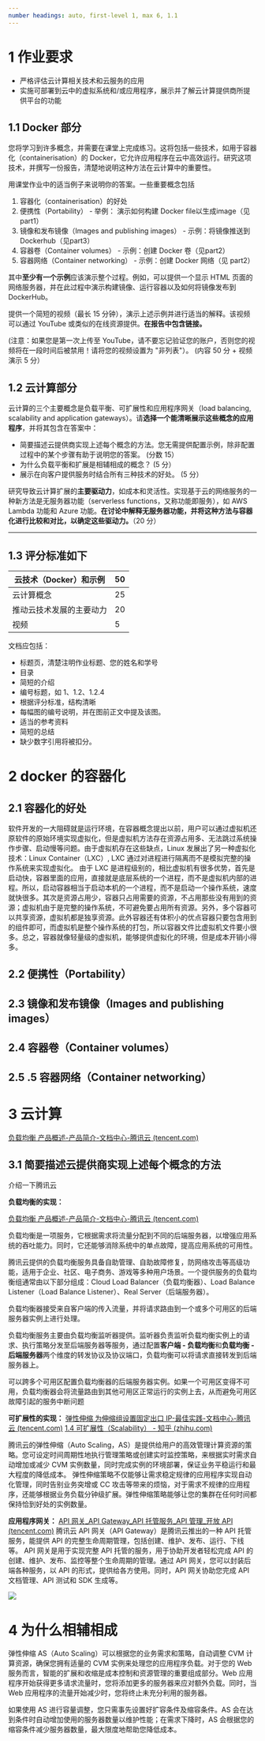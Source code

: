 ```yaml
---
number headings: auto, first-level 1, max 6, 1.1
---
```

# 1 作业要求
- 严格评估云计算相关技术和云服务的应用
- 实施可部署到云中的虚拟系统和/或应用程序，展示并了解云计算提供商所提供平台的功能
## 1.1 Docker 部分
您将学习到许多概念，并需要在课堂上完成练习。这将包括一些技术，如用于容器化（containerisation）的 Docker，它允许应用程序在云中高效运行。研究这项技术，并撰写一份报告，清楚地说明这种方法在云计算中的重要性。

用课堂作业中的适当例子来说明你的答案。一些重要概念包括
1.    容器化（containerisation）的好处
2.    便携性（Portability）
    - 举例： 演示如何构建 Docker file以生成image（见part1）
3.    镜像和发布镜像（Images and publishing images）
    - 示例：将镜像推送到 Dockerhub（见part3）
4.    容器卷（Container volumes）
    - 示例：创建 Docker 卷（见part2）
5.    容器网络（Container networking）
    - 示例：创建 Docker 网络（见 part2）

其中**至少有一个示例**应该演示整个过程。例如，可以提供一个显示 HTML 页面的网络服务器，并在此过程中演示构建镜像、运行容器以及如何将镜像发布到 DockerHub。  

提供一个简短的视频（最长 15 分钟），演示上述示例并进行适当的解释。该视频可以通过 YouTube 或类似的在线资源提供。**在报告中包含链接。**  

(注意：如果您是第一次上传至 YouTube，请不要忘记验证您的账户，否则您的视频将在一段时间后被禁用！请将您的视频设置为 "非列表"）。
(内容 50 分 + 视频演示 5 分）

## 1.2 云计算部分

云计算的三个主要概念是负载平衡、可扩展性和应用程序网关（load balancing, scalability and application gateways）。请**选择一个能清晰展示这些概念的应用程序**，并将其包含在答案中：  
- 简要描述云提供商实现上述每个概念的方法。您无需提供配置示例，除非配置过程中的某个步骤有助于说明您的答案。  (分数 15）  
- 为什么负载平衡和扩展是相辅相成的概念？  (5 分）  
- 展示在向客户提供服务时结合所有三种技术的好处。  (5 分）  

研究导致云计算扩展的**主要驱动力**，如成本和灵活性。实现基于云的网络服务的一种新方法是无服务器功能（serverless functions，又称功能即服务），如 AWS Lambda 功能和 Azure 功能。**在讨论中解释无服务器功能，并将这种方法与容器化进行比较和对比，以确定这些驱动力。**（20 分）

---
## 1.3 评分标准如下

| 云技术（Docker）和示例 | 50  |
| -------------- | --- |
| 云计算概念          | 25  |
| 推动云技术发展的主要动力   | 20  |
| 视频             | 5   |

文档应包括：
- 标题页，清楚注明作业标题、您的姓名和学号
- 目录
- 简短的介绍
- 编号标题，如 1、1.2、1.2.4
- 根据评分标准，结构清晰
- 每幅图的编号说明，并在图前正文中提及该图。
- 适当的参考资料
- 简短的总结
- 缺少数字引用将被扣分。

# 2 docker 的容器化
## 2.1 容器化的好处
软件开发的一大阻碍就是运行环境，在容器概念提出以前，用户可以通过虚拟机还原软件的原始环境实现虚拟化，但是虚拟机方法存在资源占用多、无法跳过系统操作步骤、启动慢等问题。由于虚拟机存在这些缺点，Linux 发展出了另一种虚拟化技术：Linux Container（LXC）, LXC 通过对进程进行隔离而不是模拟完整的操作系统来实现虚拟化。
由于 LXC 是进程级别的，相比虚拟机有很多优势，首先是启动快，容器里面的应用，直接就是底层系统的一个进程，而不是虚拟机内部的进程。所以，启动容器相当于启动本机的一个进程，而不是启动一个操作系统，速度就快很多。其次是资源占用少，容器只占用需要的资源，不占用那些没有用到的资源；虚拟机由于是完整的操作系统，不可避免要占用所有资源。另外，多个容器可以共享资源，虚拟机都是独享资源。此外容器还有体积小的优点容器只要包含用到的组件即可，而虚拟机是整个操作系统的打包，所以容器文件比虚拟机文件要小很多。总之，容器就像轻量级的虚拟机，能够提供虚拟化的环境，但是成本开销小得多。

## 2.2 便携性（Portability）
## 2.3 镜像和发布镜像（Images and publishing images）
## 2.4 容器卷（Container volumes）

## 2.5 .5 容器网络（Container networking）

# 3 云计算
[负载均衡 产品概述-产品简介-文档中心-腾讯云 (tencent.com)](https://cloud.tencent.com/document/product/214/524)


## 3.1 简要描述云提供商实现上述每个概念的方法

介绍一下腾讯云


**负载均衡的实现：**

[负载均衡 产品概述-产品简介-文档中心-腾讯云 (tencent.com)](https://cloud.tencent.com/document/product/214/524)

负载均衡是一项服务，它根据需求将流量分配到不同的后端服务器，以增强应用系统的吞吐能力。同时，它还能够消除系统中的单点故障，提高应用系统的可用性。

腾讯云提供的负载均衡服务具备自助管理、自助故障修复，防网络攻击等高级功能，适用于企业、社区、电子商务、游戏等多种用户场景。一个提供服务的负载均衡组通常由以下部分组成：Cloud Load Balancer（负载均衡器）、Load Balance Listener（Load Balance Listener）、Real Server（后端服务器）。

负载均衡器接受来自客户端的传入流量，并将请求路由到一个或多个可用区的后端服务器实例上进行处理。

负载均衡服务主要由负载均衡监听器提供。监听器负责监听负载均衡实例上的请求、执行策略分发至后端服务器等服务，通过配置**客户端 - 负载均衡**和**负载均衡 - 后端服务器**两个维度的转发协议及协议端口，负载均衡可以将请求直接转发到后端服务器上。

可以跨多个可用区配置负载均衡器的后端服务器实例。如果一个可用区变得不可用，负载均衡器会将流量路由到其他可用区正常运行的实例上去，从而避免可用区故障引起的服务中断问题

**可扩展性的实现：**
[弹性伸缩 为伸缩组设置固定出口 IP-最佳实践-文档中心-腾讯云 (tencent.com)](https://cloud.tencent.com/document/product/377/8779)
[1.4 可扩展性（Scalability） - 知乎 (zhihu.com)](https://zhuanlan.zhihu.com/p/168757826)

腾讯云的弹性伸缩（Auto Scaling，AS）是提供给用户的高效管理计算资源的策略。您可设定时间周期性地执行管理策略或创建实时监控策略，来根据实时需求自动增加或减少 CVM 实例数量，同时完成实例的环境部署，保证业务平稳运行和最大程度的降低成本。 弹性伸缩策略不仅能够让需求稳定规律的应用程序实现自动化管理，同时告别业务突增或 CC 攻击等带来的烦恼，对于需求不规律的应用程序，还能够根据业务负载分钟级扩展。弹性伸缩策略能够让您的集群在任何时间都保持恰到好处的实例数量。



**应用程序网关：**
[API 网关_API Gateway_API 托管服务_API 管理_开放 API (tencent.com)](https://cloud.tencent.com/product/apigw#:~:text=%E8%85%BE%E8%AE%AF%E4%BA%91%20API%20%E7%BD%91%E5%85%B3%EF%BC%88API%20Gateway%EF%BC%89%E6%98%AF%E8%85%BE%E8%AE%AF%E4%BA%91%E6%8E%A8%E5%87%BA%E7%9A%84%E4%B8%80%E7%A7%8D,API%20%E6%89%98%E7%AE%A1%E6%9C%8D%E5%8A%A1%EF%BC%8C%E8%83%BD%E6%8F%90%E4%BE%9B%20API%20%E7%9A%84%E5%AE%8C%E6%95%B4%E7%94%9F%E5%91%BD%E5%91%A8%E6%9C%9F%E7%AE%A1%E7%90%86%EF%BC%8C%E5%8C%85%E6%8B%AC%E5%88%9B%E5%BB%BA%E3%80%81%E7%BB%B4%E6%8A%A4%E3%80%81%E5%8F%91%E5%B8%83%E3%80%81%E8%BF%90%E8%A1%8C%E3%80%81%E4%B8%8B%E7%BA%BF%E7%AD%89%E3%80%82)
腾讯云 API 网关（API Gateway）是腾讯云推出的一种 API 托管服务，能提供 API 的完整生命周期管理，包括创建、维护、发布、运行、下线等。
API 网关是用于实现完整 API 托管的服务，用于协助开发者轻松完成 API 的创建、维护、发布、监控等整个生命周期的管理。通过 API 网关，您可以封装后端各种服务，以 API 的形式，提供给各方使用。同时，API 网关协助您完成 API 文档管理、API 测试和 SDK 生成等。

![](https://qcloudimg.tencent-cloud.cn/image/document/8c96537bc5f508f716b00f685691b3de.png)
# 4 为什么相辅相成

弹性伸缩 AS（Auto Scaling）可以根据您的业务需求和策略，自动调整 CVM 计算资源，确保您拥有适量的 CVM 实例来处理您的应用程序负载。对于您的 Web 服务而言，智能的扩展和收缩是成本控制和资源管理的重要组成部分。Web 应用程序开始获得更多请求流量时，您将添加更多的服务器来应对额外负载。同时，当 Web 应用程序的流量开始减少时，您将终止未充分利用的服务器。

如果使用 AS 进行容量调整，您只需事先设置好扩容条件及缩容条件。AS 会在达到条件时自动增加使用的服务器数量以维护性能；在需求下降时，AS 会根据您的缩容条件减少服务器数量，最大限度地帮助您降低成本。